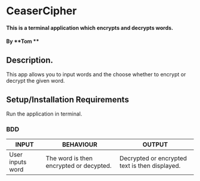 # CeaserCipher

#### This is a terminal application which encrypts and decrypts words.

#### By **Tom **

## Description.

This app allows you to input words and the choose whether to encrypt or decrypt the given word.

## Setup/Installation Requirements

Run the application in terminal.

### BDD

 | INPUT                             | BEHAVIOUR                               | OUTPUT                                                        |
 |-----------------------------------|-----------------------------------------|---------------------------------------------------------------|
 | User inputs word                  | The word is then encrypted  or decypted.| Decrypted or encrypted text is then displayed.     